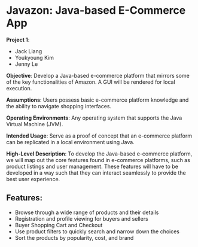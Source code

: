 # Javazon: Java-based E-Commerce App

**Project 1**:

- Jack Liang
- Youkyoung Kim
- Jenny Le

**Objective**: Develop a Java-based e-commerce platform that mirrors some of the key functionalities of Amazon. A GUI
will be rendered for local execution.

**Assumptions**: Users possess basic e-commerce platform knowledge and the ability to navigate shopping interfaces.

**Operating Environments**: Any operating system that supports the Java Virtual Machine (JVM).

**Intended Usage**: Serve as a proof of concept that an e-commerce platform can be replicated in a local environment
using Java.

**High-Level Description**: To develop the Java-based e-commerce platform, we will map out the core features found in
e-commerce platforms, such as product listings and user management. These features will have to be developed in a way
such that they can interact seamlessly to provide the best user experience.

## Features:

- Browse through a wide range of products and their details
- Registration and profile viewing for buyers and sellers
- Buyer Shopping Cart and Checkout
- Use product filters to quickly search and narrow down the choices
- Sort the products by popularity, cost, and brand
